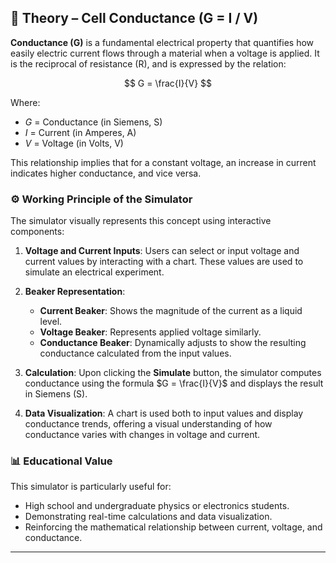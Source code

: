 
## 🔬 **Theory – Cell Conductance (G = I / V)**

**Conductance (G)** is a fundamental electrical property that quantifies how easily electric current flows through a material when a voltage is applied. It is the reciprocal of resistance (R), and is expressed by the relation:

$$
G = \frac{I}{V}
$$

Where:

* $G$ = Conductance (in Siemens, S)
* $I$ = Current (in Amperes, A)
* $V$ = Voltage (in Volts, V)

This relationship implies that for a constant voltage, an increase in current indicates higher conductance, and vice versa.

### ⚙️ **Working Principle of the Simulator**

The simulator visually represents this concept using interactive components:

1. **Voltage and Current Inputs**: Users can select or input voltage and current values by interacting with a chart. These values are used to simulate an electrical experiment.

2. **Beaker Representation**:

   * **Current Beaker**: Shows the magnitude of the current as a liquid level.
   * **Voltage Beaker**: Represents applied voltage similarly.
   * **Conductance Beaker**: Dynamically adjusts to show the resulting conductance calculated from the input values.

3. **Calculation**:
   Upon clicking the **Simulate** button, the simulator computes conductance using the formula $G = \frac{I}{V}$ and displays the result in Siemens (S).

4. **Data Visualization**:
   A chart is used both to input values and display conductance trends, offering a visual understanding of how conductance varies with changes in voltage and current.

### 📊 **Educational Value**

This simulator is particularly useful for:

* High school and undergraduate physics or electronics students.
* Demonstrating real-time calculations and data visualization.
* Reinforcing the mathematical relationship between current, voltage, and conductance.

---

